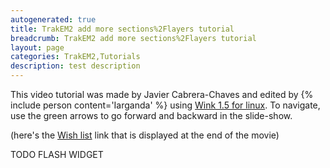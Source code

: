 ```yaml
---
autogenerated: true
title: TrakEM2 add more sections%2Flayers tutorial
breadcrumb: TrakEM2 add more sections%2Flayers tutorial
layout: page
categories: TrakEM2,Tutorials
description: test description
---
```


This video tutorial was made by Javier Cabrera-Chaves and edited by {% include person content='Iarganda' %} using [Wink 1.5 for linux](http://www.debugmode.com/wink/). To navigate, use the green arrows to go forward and backward in the slide-show.

(here's the [Wish list](Wish_list "wikilink") link that is displayed at the end of the movie)

TODO FLASH WIDGET

 
